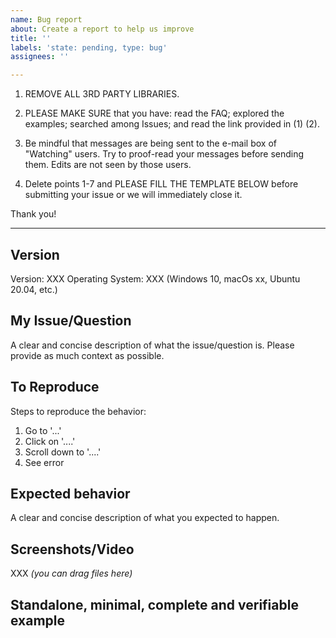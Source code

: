 ```yaml
---
name: Bug report
about: Create a report to help us improve
title: ''
labels: 'state: pending, type: bug'
assignees: ''

---
```



1. REMOVE ALL 3RD PARTY LIBRARIES.

2. PLEASE MAKE SURE that you have: read the FAQ; explored the examples; searched among Issues; and read the link provided in (1) (2).

3. Be mindful that messages are being sent to the e-mail box of "Watching" users. Try to proof-read your messages before sending them. Edits are not seen by those users.

4. Delete points 1-7 and PLEASE FILL THE TEMPLATE BELOW before submitting your issue or we will immediately close it.

Thank you!

----

## Version

Version: XXX
Operating System: XXX (Windows 10, macOs xx, Ubuntu 20.04, etc.)

## My Issue/Question

A clear and concise description of what the issue/question is. Please provide as much context as possible.

## To Reproduce

Steps to reproduce the behavior:
1. Go to '...'
2. Click on '....'
3. Scroll down to '....'
4. See error

## Expected behavior

A clear and concise description of what you expected to happen.

## Screenshots/Video

XXX _(you can drag files here)_

## Standalone, minimal, complete and verifiable example
